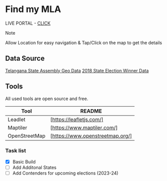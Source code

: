 # Find my MLA
LIVE PORTAL - [CLICK](https://duni03.github.io/findmyMLA/)
> [!NOTE]
> Allow Location for easy navigation & Tap/Click on the map to get the details
## Data Source
[Telangana State Assembly Geo Data](https://data.telangana.gov.in/dataset/telangana-assembly-constituency-shape-files)
[2018 State Election Winner Data](https://www.myneta.info/telangana2018/index.php?action=show_winners&sort=default"])

## Tools

All used tools are open source and free.

| Tool | README |
| ------ | ------ |
| Leadlet | [https://leafletjs.com/] |
| Maptiler | [https://www.maptiler.com/] |
| OpenStreetMap | [https://www.openstreetmap.org/]|

### Task list
- [x] Basic Build
- [ ] Add Additonal States
- [ ] Add Contenders for upcoming elections (2023-24)
